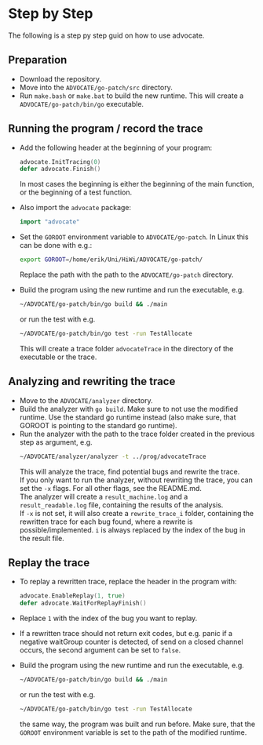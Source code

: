 # Step by Step

The following is a step py step guid on how to use advocate.

## Preparation

- Download the repository.
- Move into the `ADVOCATE/go-patch/src` directory.
- Run `make.bash` or `make.bat` to build the new runtime. This will create a
`ADVOCATE/go-patch/bin/go` executable.

## Running the program / record the trace
- Add the following header at the beginning of your program:
  ```go
  advocate.InitTracing(0)
  defer advocate.Finish()
  ```
  In most cases the beginning is either the beginning of the main function, or the beginning of a
test function.
- Also import the `advocate` package:
  ```go
  import "advocate"
  ```

- Set the `GOROOT` environment variable to `ADVOCATE/go-patch`.
In Linux this can be done with e.g.:
  ```bash
  export GOROOT=/home/erik/Uni/HiWi/ADVOCATE/go-patch/
  ```
  Replace the path with the path to the `ADVOCATE/go-patch` directory.
- Build the program using the new runtime and run the executable, e.g.
  ```bash
  ~/ADVOCATE/go-patch/bin/go build && ./main
  ```
  or run the test with e.g.
  ```bash
  ~/ADVOCATE/go-patch/bin/go test -run TestAllocate
  ```
  This will create a trace folder `advocateTrace` in the directory of the executable or the trace.

## Analyzing and rewriting the trace
- Move to the `ADVOCATE/analyzer` directory.
- Build the analyzer with `go build`. Make sure to not use the modified runtime.
Use the standard go runtime instead (also make sure, that GOROOT is
pointing to the standard go runtime).
- Run the analyzer with the path to the trace folder created in the previous step as argument, e.g.
  ```bash
  ~/ADVOCATE/analyzer/analyzer -t ../prog/advocateTrace
  ```
  This will analyze the trace, find potential bugs and rewrite the trace.\
If you only want to run the analyzer, without rewriting the trace, you can
set the `-x` flags. For all other flags, see the README.md.\
The analyzer will create a `result_machine.log` and a `result_readable.log` file,
containing the results of the analysis.\
If `-x` is not set, it will also create a `rewrite_trace_i` folder, containing
the rewritten trace for each bug found, where a rewrite is possible/implemented.
`i` is always replaced by the index of the bug in the result file.

## Replay the trace

- To replay a rewritten trace, replace the header in the program with:
  ```go
  advocate.EnableReplay(1, true)
  defer advocate.WaitForReplayFinish()
  ```

- Replace `1` with the index of the bug you want to replay.
- If a rewritten trace should not return exit codes, but e.g. panic if a
negative waitGroup counter is detected, of send on a closed channel occurs,
the second argument can be set to `false`.
- Build the program using the new runtime and run the executable, e.g.
  ```bash
  ~/ADVOCATE/go-patch/bin/go build && ./main
  ```
  or run the test with e.g.
  ```bash
  ~/ADVOCATE/go-patch/bin/go test -run TestAllocate
  ```
  the same way, the program was built and run before. Make sure, that the `GOROOT` environment variable is set to the path of the
modified runtime.